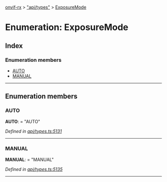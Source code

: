 [onvif-rx](../README.md) > ["api/types"](../modules/_api_types_.md) > [ExposureMode](../enums/_api_types_.exposuremode.md)

# Enumeration: ExposureMode

## Index

### Enumeration members

* [AUTO](_api_types_.exposuremode.md#auto)
* [MANUAL](_api_types_.exposuremode.md#manual)

---

## Enumeration members

<a id="auto"></a>

###  AUTO

**AUTO**:  = "AUTO"

*Defined in [api/types.ts:5131](https://github.com/patrickmichalina/onvif-rx/blob/034e4d6/src/api/types.ts#L5131)*

___
<a id="manual"></a>

###  MANUAL

**MANUAL**:  = "MANUAL"

*Defined in [api/types.ts:5135](https://github.com/patrickmichalina/onvif-rx/blob/034e4d6/src/api/types.ts#L5135)*

___

